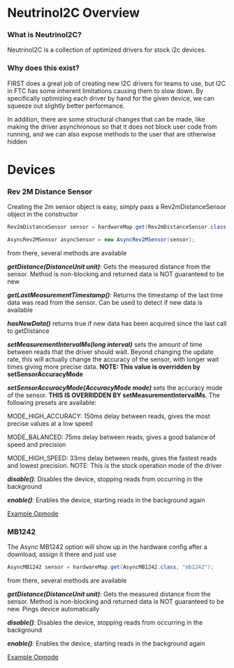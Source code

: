 # NeutrinoI2C Overview

### What is NeutrinoI2C?

NeutrinoI2C is a collection of optimized drivers for stock i2c devices.

### Why does this exist?

FIRST does a great job of creating new I2C drivers for teams to use, but I2C in FTC has some inherent limitations causing them to slow down. By specifically optimizing each driver by hand for the given device, we can squeeze out slightly better performance.

In addition, there are some structural changes that can be made, like making the driver asynchronous so that it does not block user code from running, and we can also expose methods to the user that are otherwise hidden

# Devices

### Rev 2M Distance Sensor

Creating the 2m sensor object is easy, simply pass a Rev2mDistanceSensor object in the constructor

```java
Rev2mDistanceSensor sensor = hardwareMap.get(Rev2mDistanceSensor.class, "test");

AsyncRev2MSensor asyncSensor = new AsyncRev2MSensor(sensor);
```

from there, several methods are available

***getDistance(DistanceUnit unit)***: Gets the measured distance from the sensor. Method is non-blocking and returned data is NOT guaranteed to be new

***getLastMeasurementTimestamp()***: Returns the timestamp of the last time data was read from the sensor. Can be used to detect if new data is available

***hasNewData()*** returns true if new data has been acquired since the last call to getDistance

***setMeasurementIntervalMs(long interval)*** sets the amount of time between reads that the driver should wait. Beyond changing the update rate, this will actually change the accuracy of the sensor, with longer wait times giving more precise data. **NOTE: This value is overridden by setSensorAccuracyMode**

***setSensorAccuracyMode(AccuracyMode mode)*** sets the accuracy mode of the sensor. **THIS IS OVERRIDDEN BY setMeasurementIntervalMs**. The following presets are available:

MODE_HIGH_ACCURACY: 150ms delay between reads, gives the most precise values at a low speed

MODE_BALANCED: 75ms delay between reads, gives a good balance of speed and precision

MODE_HIGH_SPEED: 33ms delay between reads, gives the fastest reads and lowest precision. NOTE: This is the stock operation mode of the driver

***disable()***: Disables the device, stopping reads from occurring in the background

***enable()***: Enables the device, starting reads in the background again

[Example Opmode](https://github.com/Eeshwar-Krishnan/PhotonFTC/blob/main/NeutrinoI2C/src/main/java/org/outoftheboxrobotics/neutrinoi2c/Rev2mDistanceSensor/Async2mExampleOpmode.java)


### MB1242

The Async MB1242 option will show up in the hardware config after a download, assign it there and just use

```java
AsyncMB1242 sensor = hardwareMap.get(AsyncMB1242.class, "mb1242");
```

from there, several methods are available

***getDistance(DistanceUnit unit)***: Gets the measured distance from the sensor. Method is non-blocking and returned data is NOT guaranteed to be new. Pings device automatically

***disable()***: Disables the device, stopping reads from occurring in the background

***enable()***: Enables the device, starting reads in the background again

[Example Opmode](https://github.com/Eeshwar-Krishnan/PhotonFTC/blob/main/NeutrinoI2C/src/main/java/org/outoftheboxrobotics/neutrinoi2c/MB1242/AsyncMB1242ExampleOpmode.java)
